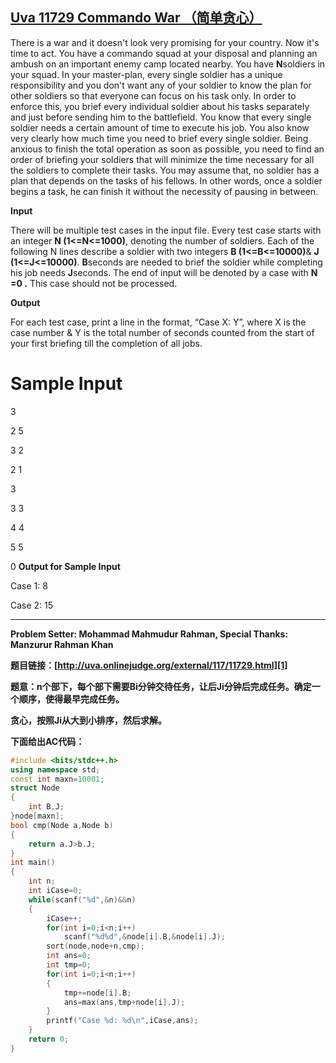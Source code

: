 ## [Uva 11729 Commando War （简单贪心）][0]

There is a war and it doesn't look very promising for your country. Now it's time to act. You have a commando squad at your disposal and planning an ambush on an important enemy camp located nearby. You have **N**soldiers in your squad. In your master-plan, every single soldier has a unique responsibility and you don't want any of your soldier to know the plan for other soldiers so that everyone can focus on his task only. In order to enforce this, you brief every individual soldier about his tasks separately and just before sending him to the battlefield. You know that every single soldier needs a certain amount of time to execute his job. You also know very clearly how much time you need to brief every single soldier. Being anxious to finish the total operation as soon as possible, you need to find an order of briefing your soldiers that will minimize the time necessary for all the soldiers to complete their tasks. You may assume that, no soldier has a plan that depends on the tasks of his fellows. In other words, once a soldier begins a task, he can finish it without the necessity of pausing in between.

**Input**

There will be multiple test cases in the input file. Every test case starts with an integer **N (1<=N<=1000)**, denoting the number of soldiers. Each of the following N lines describe a soldier with two integers **B (1<=B<=10000)**& **J (1<=J<=10000)**. **B**seconds are needed to brief the soldier while completing his job needs **J**seconds. The end of input will be denoted by a case with **N =0 .** This case should not be processed.

**Output**

For each test case, print a line in the format, “Case X: Y”, where X is the case number & Y is the total number of seconds counted from the start of your first briefing till the completion of all jobs.

# **Sample Input** 

3

2 5

3 2

2 1

3

3 3

4 4

5 5

0
**Output for Sample Input** 

Case 1: 8

Case 2: 15

- - -

**Problem Setter: Mohammad Mahmudur Rahman, Special Thanks: Manzurur Rahman Khan**

**题目链接：[http://uva.onlinejudge.org/external/117/11729.html][1]**

**题意：n个部下，每个部下需要Bi分钟交待任务，让后Ji分钟后完成任务。确定一个顺序，使得最早完成任务。**

**贪心，按照Ji从大到小排序，然后求解。**

**下面给出AC代码：**

 
```cpp
#include <bits/stdc++.h>
using namespace std;
const int maxn=10001;
struct Node
{
    int B,J;
}node[maxn];
bool cmp(Node a,Node b)
{
    return a.J>b.J;
}
int main()
{
    int n;
    int iCase=0;
    while(scanf("%d",&n)&&n)
    {
        iCase++;
        for(int i=0;i<n;i++)
            scanf("%d%d",&node[i].B,&node[i].J);
        sort(node,node+n,cmp);
        int ans=0;
        int tmp=0;
        for(int i=0;i<n;i++)
        {
            tmp+=node[i].B;
            ans=max(ans,tmp+node[i].J);
        }
        printf("Case %d: %d\n",iCase,ans);
    }
    return 0;
}
```
[0]: http://www.cnblogs.com/kuangbin/archive/2012/10/24/2736455.html
[1]: http://uva.onlinejudge.org/external/117/11729.html